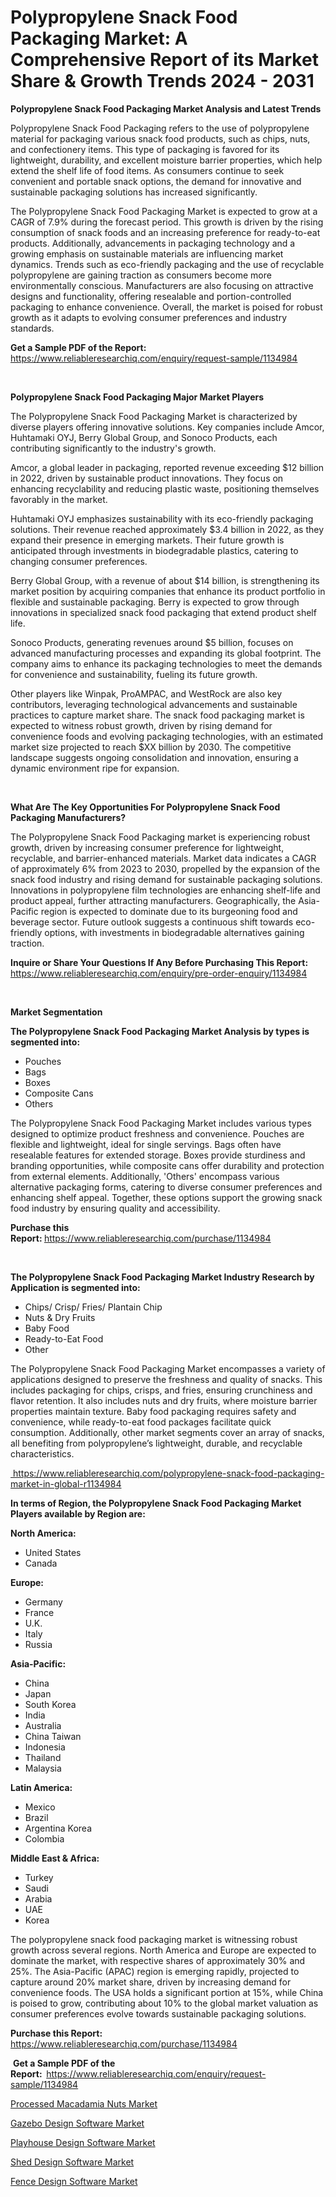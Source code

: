 <p><h1>Polypropylene Snack Food Packaging Market: A Comprehensive Report of its Market Share & Growth Trends 2024 - 2031</h1></p><p><strong>Polypropylene Snack Food Packaging Market Analysis and Latest Trends</strong></p>
<p><p>Polypropylene Snack Food Packaging refers to the use of polypropylene material for packaging various snack food products, such as chips, nuts, and confectionery items. This type of packaging is favored for its lightweight, durability, and excellent moisture barrier properties, which help extend the shelf life of food items. As consumers continue to seek convenient and portable snack options, the demand for innovative and sustainable packaging solutions has increased significantly.</p><p>The Polypropylene Snack Food Packaging Market is expected to grow at a CAGR of 7.9% during the forecast period. This growth is driven by the rising consumption of snack foods and an increasing preference for ready-to-eat products. Additionally, advancements in packaging technology and a growing emphasis on sustainable materials are influencing market dynamics. Trends such as eco-friendly packaging and the use of recyclable polypropylene are gaining traction as consumers become more environmentally conscious. Manufacturers are also focusing on attractive designs and functionality, offering resealable and portion-controlled packaging to enhance convenience. Overall, the market is poised for robust growth as it adapts to evolving consumer preferences and industry standards.</p></p>
<p><strong>Get a Sample PDF of the Report:&nbsp;</strong> <a href="https://www.reliableresearchiq.com/enquiry/request-sample/1134984?utm_campaign=1141&utm_medium=2&utm_source=Github&utm_content=ia&utm_term=20122024&utm_id=polypropylene-snack-food-packaging">https://www.reliableresearchiq.com/enquiry/request-sample/1134984</a></p>
<p>&nbsp;</p>
<p><strong>Polypropylene Snack Food Packaging Major Market Players</strong></p>
<p><p>The Polypropylene Snack Food Packaging Market is characterized by diverse players offering innovative solutions. Key companies include Amcor, Huhtamaki OYJ, Berry Global Group, and Sonoco Products, each contributing significantly to the industry's growth. </p><p>Amcor, a global leader in packaging, reported revenue exceeding $12 billion in 2022, driven by sustainable product innovations. They focus on enhancing recyclability and reducing plastic waste, positioning themselves favorably in the market.</p><p>Huhtamaki OYJ emphasizes sustainability with its eco-friendly packaging solutions. Their revenue reached approximately $3.4 billion in 2022, as they expand their presence in emerging markets. Their future growth is anticipated through investments in biodegradable plastics, catering to changing consumer preferences.</p><p>Berry Global Group, with a revenue of about $14 billion, is strengthening its market position by acquiring companies that enhance its product portfolio in flexible and sustainable packaging. Berry is expected to grow through innovations in specialized snack food packaging that extend product shelf life.</p><p>Sonoco Products, generating revenues around $5 billion, focuses on advanced manufacturing processes and expanding its global footprint. The company aims to enhance its packaging technologies to meet the demands for convenience and sustainability, fueling its future growth.</p><p>Other players like Winpak, ProAMPAC, and WestRock are also key contributors, leveraging technological advancements and sustainable practices to capture market share. The snack food packaging market is expected to witness robust growth, driven by rising demand for convenience foods and evolving packaging technologies, with an estimated market size projected to reach $XX billion by 2030. The competitive landscape suggests ongoing consolidation and innovation, ensuring a dynamic environment ripe for expansion.</p></p>
<p>&nbsp;</p>
<p><strong>What Are The Key Opportunities For Polypropylene Snack Food Packaging Manufacturers?</strong></p>
<p><p>The Polypropylene Snack Food Packaging market is experiencing robust growth, driven by increasing consumer preference for lightweight, recyclable, and barrier-enhanced materials. Market data indicates a CAGR of approximately 6% from 2023 to 2030, propelled by the expansion of the snack food industry and rising demand for sustainable packaging solutions. Innovations in polypropylene film technologies are enhancing shelf-life and product appeal, further attracting manufacturers. Geographically, the Asia-Pacific region is expected to dominate due to its burgeoning food and beverage sector. Future outlook suggests a continuous shift towards eco-friendly options, with investments in biodegradable alternatives gaining traction.</p></p>
<p><strong>Inquire or Share Your Questions If Any Before Purchasing This Report:</strong> <a href="https://www.reliableresearchiq.com/enquiry/pre-order-enquiry/1134984?utm_campaign=1141&utm_medium=2&utm_source=Github&utm_content=ia&utm_term=20122024&utm_id=polypropylene-snack-food-packaging">https://www.reliableresearchiq.com/enquiry/pre-order-enquiry/1134984</a></p>
<p>&nbsp;</p>
<p><strong>Market Segmentation</strong></p>
<p><strong>The Polypropylene Snack Food Packaging Market Analysis by types is segmented into:</strong></p>
<p><ul><li>Pouches</li><li>Bags</li><li>Boxes</li><li>Composite Cans</li><li>Others</li></ul></p>
<p><p>The Polypropylene Snack Food Packaging Market includes various types designed to optimize product freshness and convenience. Pouches are flexible and lightweight, ideal for single servings. Bags often have resealable features for extended storage. Boxes provide sturdiness and branding opportunities, while composite cans offer durability and protection from external elements. Additionally, 'Others' encompass various alternative packaging forms, catering to diverse consumer preferences and enhancing shelf appeal. Together, these options support the growing snack food industry by ensuring quality and accessibility.</p></p>
<p><strong>Purchase this Report:&nbsp;</strong><a href="https://www.reliableresearchiq.com/purchase/1134984?utm_campaign=1141&utm_medium=2&utm_source=Github&utm_content=ia&utm_term=20122024&utm_id=polypropylene-snack-food-packaging">https://www.reliableresearchiq.com/purchase/1134984</a></p>
<p>&nbsp;</p>
<p><strong>The Polypropylene Snack Food Packaging Market Industry Research by Application is segmented into:</strong></p>
<p><ul><li>Chips/ Crisp/ Fries/ Plantain Chip</li><li>Nuts & Dry Fruits</li><li>Baby Food</li><li>Ready-to-Eat Food</li><li>Other</li></ul></p>
<p><p>The Polypropylene Snack Food Packaging Market encompasses a variety of applications designed to preserve the freshness and quality of snacks. This includes packaging for chips, crisps, and fries, ensuring crunchiness and flavor retention. It also includes nuts and dry fruits, where moisture barrier properties maintain texture. Baby food packaging requires safety and convenience, while ready-to-eat food packages facilitate quick consumption. Additionally, other market segments cover an array of snacks, all benefiting from polypropylene’s lightweight, durable, and recyclable characteristics.</p></p>
<p><a href="https://www.reliableresearchiq.com/polypropylene-snack-food-packaging-market-in-global-r1134984?utm_campaign=1141&utm_medium=2&utm_source=Github&utm_content=ia&utm_term=20122024&utm_id=polypropylene-snack-food-packaging">&nbsp;https://www.reliableresearchiq.com/polypropylene-snack-food-packaging-market-in-global-r1134984</a></p>
<p><strong>In terms of Region, the Polypropylene Snack Food Packaging Market Players available by Region are:</strong></p>
<p>
    <p> <strong> North America: </strong>
        <ul>
            <li>United States</li>
            <li>Canada</li>
        </ul>
        </p> 
    <p> <strong> Europe: </strong>
        <ul>
            <li>Germany</li>
            <li>France</li>
            <li>U.K.</li>
            <li>Italy</li>
            <li>Russia</li>
        </ul>
        </p> 
    <p> <strong> Asia-Pacific: </strong>
        <ul>
            <li>China</li>
            <li>Japan</li>
            <li>South Korea</li>
            <li>India</li>
            <li>Australia</li>
            <li>China Taiwan</li>
            <li>Indonesia</li>
            <li>Thailand</li>
            <li>Malaysia</li>
        </ul>
        </p> 
    <p> <strong> Latin America: </strong>
        <ul>
            <li>Mexico</li>
            <li>Brazil</li>
            <li>Argentina Korea</li>
            <li>Colombia</li>
        </ul>
        </p> 
    <p> <strong> Middle East & Africa: </strong>
        <ul>
            <li>Turkey</li>
            <li>Saudi</li>
            <li>Arabia</li>
            <li>UAE</li>
            <li>Korea</li>
        </ul>
    </p>
    </p>
<p><p>The polypropylene snack food packaging market is witnessing robust growth across several regions. North America and Europe are expected to dominate the market, with respective shares of approximately 30% and 25%. The Asia-Pacific (APAC) region is emerging rapidly, projected to capture around 20% market share, driven by increasing demand for convenience foods. The USA holds a significant portion at 15%, while China is poised to grow, contributing about 10% to the global market valuation as consumer preferences evolve towards sustainable packaging solutions.</p></p>
<p><strong>Purchase this Report: </strong><a href="https://www.reliableresearchiq.com/purchase/1134984?utm_campaign=1141&utm_medium=2&utm_source=Github&utm_content=ia&utm_term=20122024&utm_id=polypropylene-snack-food-packaging">https://www.reliableresearchiq.com/purchase/1134984</a></p>
<p>&nbsp;<strong>Get a Sample PDF of the Report:&nbsp;&nbsp;</strong><a href="https://www.reliableresearchiq.com/enquiry/request-sample/1134984?utm_campaign=1141&utm_medium=2&utm_source=Github&utm_content=ia&utm_term=20122024&utm_id=polypropylene-snack-food-packaging">https://www.reliableresearchiq.com/enquiry/request-sample/1134984</a></p>
<p><strong></strong></p>
<p><p><a href="https://github.com/juniordelafrance/Market-Research-Report-List-5/blob/main/processed-macadamia-nuts-market.md?utm_campaign=1141&utm_medium=2&utm_source=Github&utm_content=ia&utm_term=20122024&utm_id=polypropylene-snack-food-packaging">Processed Macadamia Nuts Market</a></p><p><a href="https://www.linkedin.com/pulse/gazebo-design-software-market-2024-2031-applications-regional-juwee?utm_campaign=1141&utm_medium=2&utm_source=Github&utm_content=ia&utm_term=20122024&utm_id=polypropylene-snack-food-packaging">Gazebo Design Software Market</a></p><p><a href="https://www.linkedin.com/pulse/global-playhouse-design-software-market-forecast-2024-2031-expected-utg7e?utm_campaign=1141&utm_medium=2&utm_source=Github&utm_content=ia&utm_term=20122024&utm_id=polypropylene-snack-food-packaging">Playhouse Design Software Market</a></p><p><a href="https://www.linkedin.com/pulse/shed-design-software-market-outlook-2024-2031-regional-growth-zjm2e?utm_campaign=1141&utm_medium=2&utm_source=Github&utm_content=ia&utm_term=20122024&utm_id=polypropylene-snack-food-packaging">Shed Design Software Market</a></p><p><a href="https://www.linkedin.com/pulse/fence-design-software-market-research-sales-establishments-employment-t2jne?utm_campaign=1141&utm_medium=2&utm_source=Github&utm_content=ia&utm_term=20122024&utm_id=polypropylene-snack-food-packaging">Fence Design Software Market</a></p></p>